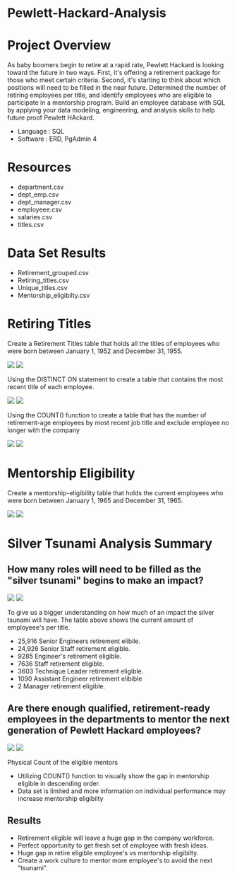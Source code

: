 # Pewlett-Hackard-Analysis

# Project Overview
As baby boomers begin to retire at a rapid rate, Pewlett Hackard is looking toward the future in two ways. First, it's offering a retirement package for those who meet certain criteria. Second, it's starting to think about which positions will need to be filled in the near future. Determined the number of retiring employees per title, and identify employees who are eligible to participate in a mentorship program. Build an employee database with SQL by applying your data modeling, engineering, and analysis skills to help future proof Pewlett HAckard.

- Language : SQL
- Software : ERD, PgAdmin 4 

# Resources
- department.csv
- dept_emp.csv
- dept_manager.csv
- employeee.csv
- salaries.csv
- titles.csv

# Data Set Results
- Retirement_grouped.csv
- Retiring_titles.csv
- Unique_titles.csv
- Mentorship_eligibilty.csv

# Retiring Titles

Create a Retirement Titles table that holds all the titles of employees who were born between January 1, 1952 and December 31, 1955.

![](Silver_tsunami/Visuals/Retirement%20Titles%20Code.png) ![](Silver_tsunami/Visuals/Retiring%20Titles%20Count.png)  

Using the DISTINCT ON statement to create a table that contains the most recent title of each employee.

![](Silver_tsunami/Visuals/Unique%20Title%20code.png)  ![](Silver_tsunami/Visuals/Unique%20Title.png) 

Using the COUNT() function to create a table that has the number of retirement-age employees by most recent job title and exclude employee no longer with the company

![](Silver_tsunami/Visuals/Retiring%20Titles%20Count%20code.png)  ![](Silver_tsunami/Visuals/Retiring%20Titles%20Count.png)

# Mentorship Eligibility

Create a mentorship-eligibility table that holds the current employees who were born between January 1, 1965 and December 31, 1965.

![](Silver_tsunami/Visuals/Mentor%20code.png) ![](Silver_tsunami/Visuals/Mentorship%20Eligibility.png)

# Silver Tsunami Analysis Summary

## How many roles will need to be filled as the "silver tsunami" begins to make an impact?

![](Silver_tsunami/Visuals/w%20silver%20tsunami%20code.png) ![](Silver_tsunami/Visuals/With%20silver%20tsunami.png)

To give us a bigger understanding on how much of an impact the silver tsunami will have. The table above shows the current amount of employeee's per title. 

- 25,916 Senior Engineers retirement elibile. 
- 24,926 Senior Staff retirement eligible.
- 9285 Engineer's retirement eligible.
- 7636 Staff retirement eligible.
- 3603 Technique Leader retirement eligible.
- 1090 Assistant Engineer retirement elibible
- 2 Manager retirement eligible.


## Are there enough qualified, retirement-ready employees in the departments to mentor the next generation of Pewlett Hackard employees?

![](Silver_tsunami/Visuals/Mentor%20count%20code.png)  ![](Silver_tsunami/Visuals/With%20silver%20tsunami.png)

Physical Count of the eligible mentors

- Utilizing COUNT() function to visually show the gap in mentorship eligible in descending order. 
- Data set is limited and more information on individual performance may increase mentorship eligibilty

## Results

- Retirement eligible will leave a huge gap in the company workforce.
- Perfect opportunity to get fresh set of employee with fresh ideas.
- Huge gap in retire eligible employee's vs mentorship eligibilty.
- Create a work culture to mentor more employee's to avoid the next "tsunami".